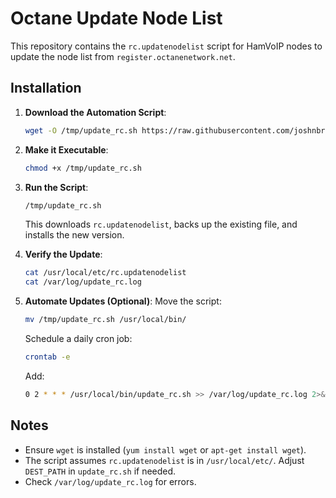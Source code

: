 # Octane Update Node List

This repository contains the `rc.updatenodelist` script for HamVoIP nodes to update the node list from `register.octanenetwork.net`.

## Installation

1. **Download the Automation Script**:
   ```bash
   wget -O /tmp/update_rc.sh https://raw.githubusercontent.com/joshnbrown23/octane-updatenodelist/main/update_rc.sh
   ```

2. **Make it Executable**:
   ```bash
   chmod +x /tmp/update_rc.sh
   ```

3. **Run the Script**:
   ```bash
   /tmp/update_rc.sh
   ```
   This downloads `rc.updatenodelist`, backs up the existing file, and installs the new version.

4. **Verify the Update**:
   ```bash
   cat /usr/local/etc/rc.updatenodelist
   cat /var/log/update_rc.log
   ```

5. **Automate Updates (Optional)**:
   Move the script:
   ```bash
   mv /tmp/update_rc.sh /usr/local/bin/
   ```
   Schedule a daily cron job:
   ```bash
   crontab -e
   ```
   Add:
   ```bash
   0 2 * * * /usr/local/bin/update_rc.sh >> /var/log/update_rc.log 2>&1
   ```

## Notes
- Ensure `wget` is installed (`yum install wget` or `apt-get install wget`).
- The script assumes `rc.updatenodelist` is in `/usr/local/etc/`. Adjust `DEST_PATH` in `update_rc.sh` if needed.
- Check `/var/log/update_rc.log` for errors.